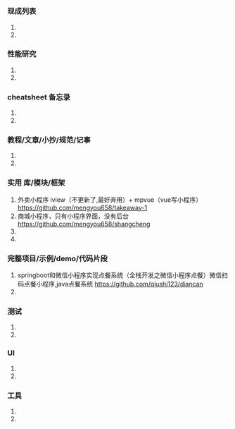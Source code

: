 # 

### 现成列表
1. 
1. 

### 性能研究
1. 
1. 

### cheatsheet 备忘录
1. 
1. 

### 教程/文章/小抄/规范/记事
1. 
1. 

### 实用 库/模块/框架
1. 外卖小程序 iview（不更新了,最好弃用）+ mpvue（vue写小程序）
https://github.com/mengyou658/takeaway-1
1. 商城小程序，只有小程序界面，没有后台
https://github.com/mengyou658/shangcheng
1. 
1. 

### 完整项目/示例/demo/代码片段
1. springboot和微信小程序实现点餐系统（全栈开发之微信小程序点餐）微信扫码点餐小程序,java点餐系统
https://github.com/qiushi123/diancan
1. 

### 测试
1. 
1. 

### UI
1. 
1. 

### 工具
1. 
1. 
